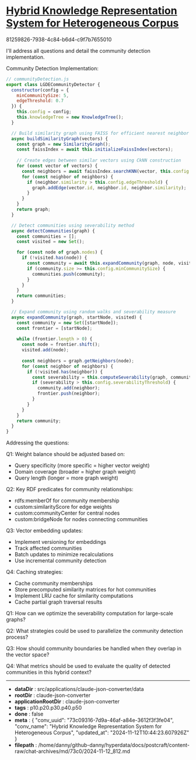 # [Hybrid Knowledge Representation System for Heterogeneous Corpus](https://claude.ai/chat/73c09316-7d9a-46af-a84e-3612f3f3fe04)

81259826-7938-4c84-b6d4-c9f7b7655010

 I'll address all questions and detail the community detection implementation.

Community Detection Implementation:
```javascript
// communityDetection.js
export class LGDECommunityDetector {
  constructor(config = {
    minCommunitySize: 5,
    edgeThreshold: 0.7
  }) {
    this.config = config;
    this.knowledgeTree = new KnowledgeTree();
  }

  // Build similarity graph using FAISS for efficient nearest neighbor search
  async buildSimilarityGraph(vectors) {
    const graph = new SimilarityGraph();
    const faissIndex = await this.initializeFaissIndex(vectors);
    
    // Create edges between similar vectors using CkNN construction
    for (const vector of vectors) {
      const neighbors = await faissIndex.searchKNN(vector, this.config.k);
      for (const neighbor of neighbors) {
        if (neighbor.similarity > this.config.edgeThreshold) {
          graph.addEdge(vector.id, neighbor.id, neighbor.similarity);
        }
      }
    }
    return graph;
  }

  // Detect communities using severability method
  async detectCommunities(graph) {
    const communities = [];
    const visited = new Set();

    for (const node of graph.nodes) {
      if (!visited.has(node)) {
        const community = await this.expandCommunity(graph, node, visited);
        if (community.size >= this.config.minCommunitySize) {
          communities.push(community);
        }
      }
    }
    return communities;
  }

  // Expand community using random walks and severability measure
  async expandCommunity(graph, startNode, visited) {
    const community = new Set([startNode]);
    const frontier = [startNode];
    
    while (frontier.length > 0) {
      const node = frontier.shift();
      visited.add(node);
      
      const neighbors = graph.getNeighbors(node);
      for (const neighbor of neighbors) {
        if (!visited.has(neighbor)) {
          const severability = this.computeSeverability(graph, community, neighbor);
          if (severability > this.config.severabilityThreshold) {
            community.add(neighbor);
            frontier.push(neighbor);
          }
        }
      }
    }
    return community;
  }
}
```

Addressing the questions:

Q1: Weight balance should be adjusted based on:
- Query specificity (more specific = higher vector weight)
- Domain coverage (broader = higher graph weight)
- Query length (longer = more graph weight)

Q2: Key RDF predicates for community relationships:
- rdfs:memberOf for community membership
- custom:similarityScore for edge weights
- custom:communityCenter for central nodes
- custom:bridgeNode for nodes connecting communities

Q3: Vector embedding updates:
- Implement versioning for embeddings
- Track affected communities
- Batch updates to minimize recalculations
- Use incremental community detection

Q4: Caching strategies:
- Cache community memberships
- Store precomputed similarity matrices for hot communities
- Implement LRU cache for similarity computations
- Cache partial graph traversal results

Q1: How can we optimize the severability computation for large-scale graphs?

Q2: What strategies could be used to parallelize the community detection process?

Q3: How should community boundaries be handled when they overlap in the vector space?

Q4: What metrics should be used to evaluate the quality of detected communities in this hybrid context?

---

* **dataDir** : src/applications/claude-json-converter/data
* **rootDir** : claude-json-converter
* **applicationRootDir** : claude-json-converter
* **tags** : p10.p20.p30.p40.p50
* **done** : false
* **meta** : {
  "conv_uuid": "73c09316-7d9a-46af-a84e-3612f3f3fe04",
  "conv_name": "Hybrid Knowledge Representation System for Heterogeneous Corpus",
  "updated_at": "2024-11-12T10:44:23.607926Z"
}
* **filepath** : /home/danny/github-danny/hyperdata/docs/postcraft/content-raw/chat-archives/md/73c0/2024-11-12_812.md
